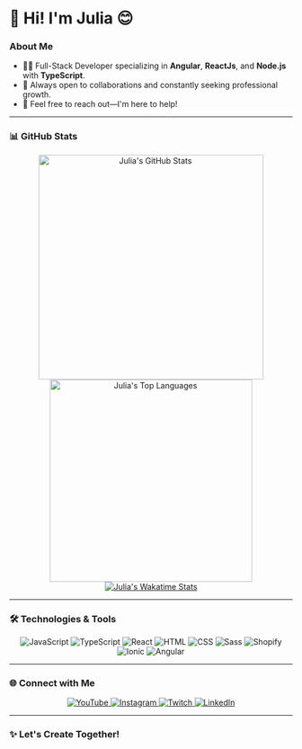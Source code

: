 # 👋 Hi! I'm Julia 😊

### About Me  
- 👩‍💻 Full-Stack Developer specializing in **Angular**, **ReactJs**, and **Node.js** with **TypeScript**.  
- 💬 Always open to collaborations and constantly seeking professional growth.  
- 🤝 Feel free to reach out—I'm here to help!  

---

### 📊 GitHub Stats  

<div align="center">
  <a href="https://github.com/juliaoliveira04">
    <img width="400em" src="https://github-readme-stats.vercel.app/api?username=juliaoliveira04&show_icons=true&theme=gotham&include_all_commits=true&count_private=true" alt="Julia's GitHub Stats"/>
    <img width="360rem" src="https://github-readme-stats.vercel.app/api/top-langs/?username=juliaoliveira04&layout=compact&langs_count=7&theme=gotham" alt="Julia's Top Languages"/>
    <img src="https://github-readme-stats.vercel.app/api/wakatime?username=juoliveira04" alt="Julia's Wakatime Stats"/>
  </a>
</div>  

---

### 🛠️ Technologies & Tools  

<div align="center">
  <img alt="JavaScript" src="https://img.shields.io/badge/JavaScript-F7DF1E?style=for-the-badge&logo=javascript&logoColor=black" />
  <img alt="TypeScript" src="https://img.shields.io/badge/TypeScript-007ACC?style=for-the-badge&logo=typescript&logoColor=white" />
  <img alt="React" src="https://img.shields.io/badge/React-20232A?style=for-the-badge&logo=react&logoColor=61DAFB" />
  <img alt="HTML" src="https://img.shields.io/badge/HTML-239120?style=for-the-badge&logo=html5&logoColor=white" />
  <img alt="CSS" src="https://img.shields.io/badge/CSS-244bdd?&style=for-the-badge&logo=css3&logoColor=white" />
  <img alt="Sass" src="https://img.shields.io/badge/Sass-CC6699?style=for-the-badge&logo=sass&logoColor=white" />
  <img alt="Shopify" src="https://img.shields.io/badge/Shopify-7AB55C?style=for-the-badge&logo=shopify&logoColor=white" />
  <img alt="Ionic" src="https://img.shields.io/badge/Ionic-3880ff?style=for-the-badge&logo=ionic&logoColor=white" />
  <img alt="Angular" src="https://img.shields.io/badge/Angular-BD032D?style=for-the-badge&logo=angular&logoColor=white" />
</div>  

---

### 🌐 Connect with Me  

<div align="center">
  <a href="https://www.youtube.com/channel/UCrB9jo1MEFf-RhF-HyOv7Sw" target="_blank">
    <img alt="YouTube" src="https://img.shields.io/badge/YouTube-FF0000?style=for-the-badge&logo=youtube&logoColor=white" />
  </a>
  <a href="https://instagram.com/jubolvra" target="_blank">
    <img alt="Instagram" src="https://img.shields.io/badge/-Instagram-%23E4405F?style=for-the-badge&logo=instagram&logoColor=white" />
  </a>
  <a href="https://www.twitch.tv/juoliveira04" target="_blank">
    <img alt="Twitch" src="https://img.shields.io/badge/Twitch-9146FF?style=for-the-badge&logo=twitch&logoColor=white" />
  </a>
  <a href="https://www.linkedin.com/in/julia-oliveira-34a3641a2/" target="_blank">
    <img alt="LinkedIn" src="https://img.shields.io/badge/-LinkedIn-%230077B5?style=for-the-badge&logo=linkedin&logoColor=white" />
  </a>
</div>  

---

### ✨ Let's Create Together!  
